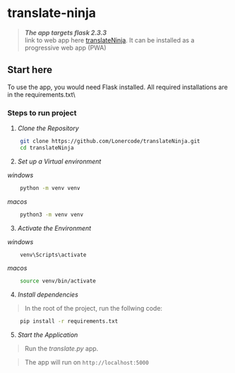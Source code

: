 # translate-ninja
>
> ***The app targets flask 2.3.3***\
> link to web app here <a href = 'https://penpalclassmate.pythonanywhere.com/'>translateNinja</a>. It can be installed as a progressive web app (PWA)

## Start here


To use the app, you would need Flask installed. All required installations are in the requirements.txt\


### Steps to run project


1. *Clone the Repository*

``` bash
    git clone https://github.com/Lonercode/translateNinja.git
    cd translateNinja
```


2. *Set up a Virtual environment*

*windows*
```bash
    python -m venv venv
```

*macos*
```bash
    python3 -m venv venv
```

3. *Activate the Environment*

*windows*
```bash
    venv\Scripts\activate
```

*macos*
```bash
    source venv/bin/activate
```


4. *Install dependencies*

>In the root of the project, run the follwing code:

```bash
    pip install -r requirements.txt
```

5. *Start the Application*

>Run the *translate.py* app.


>The app will run on `http://localhost:5000`
